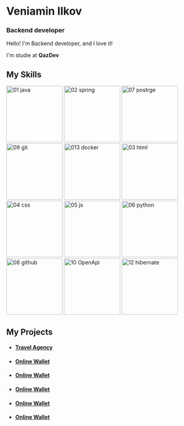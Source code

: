 # Veniamin Ilkov
### Backend developer
<!--
I 💜 **Backend**.
-->
Hello! I'm Backend developer, and I love it!

I'm studie at __QazDev__

<!--
### Just take a look at [my CV](https://)!
-->
## My Skills

<img width="148" alt="01 java" src="https://github.com/venyaka/venyaka/assets/112535019/a76a8814-859a-4aab-838e-d6be07d3d7ac">
<img width="148" alt="02 spring" src="https://github.com/venyaka/venyaka/assets/112535019/90455a5d-d94d-4b07-8a02-6ef79e882acb">
<img width="148" alt="07 postrge" src="https://github.com/venyaka/venyaka/assets/112535019/94b8bdf0-5386-4892-9352-339a6c84059e">
<img width="148" alt="09 git" src="https://github.com/venyaka/venyaka/assets/112535019/35e2b0e1-243e-4b19-af66-57139d06b546">
<img width="148" alt="013 docker" src="https://github.com/venyaka/venyaka/assets/112535019/2f6c2c81-5bb7-4884-981f-3d0902319408">
<img width="148" alt="03 html" src="https://github.com/venyaka/venyaka/assets/112535019/86b7a09c-bb79-412a-9820-2b257d5b0d67">
<img width="148" alt="04 css" src="https://github.com/venyaka/venyaka/assets/112535019/cf553b0d-d4a0-4a24-ae2f-2754c24e2a7f">
<img width="148" alt="05 js" src="https://github.com/venyaka/venyaka/assets/112535019/62f44ccc-1923-40ca-9db2-5c5da62f5840">
<img width="148" alt="06 python" src="https://github.com/venyaka/venyaka/assets/112535019/28ea1d80-5d59-4927-9834-ba5a46019b50">
<img width="148" alt="08 github" src="https://github.com/venyaka/venyaka/assets/112535019/f306497f-8b40-4712-bbdc-2a383f79595c">
<img width="148" alt="10 OpenApi" src="https://github.com/venyaka/venyaka/assets/112535019/2c891bfa-cd96-4e9f-93eb-b20612d8ecf1">
<img width="148" alt="12 hibernate" src="https://github.com/venyaka/venyaka/assets/112535019/7653cf91-6110-4bf7-85ad-8048938a1652">

## My Projects
- #### [Travel Agency](https://github.com/venyaka/Atelie)
- #### [Online Wallet](https://github.com/venyaka/Polyclinic)
- #### [Online Wallet](https://github.com/venyaka/Tasks-app)
- #### [Online Wallet](https://github.com/venyaka/PaymentOS-for-DAOs)
- #### [Online Wallet](https://github.com/venyaka/IT-Prom)
- #### [Online Wallet](https://github.com/venyaka/TaskPlanner)

